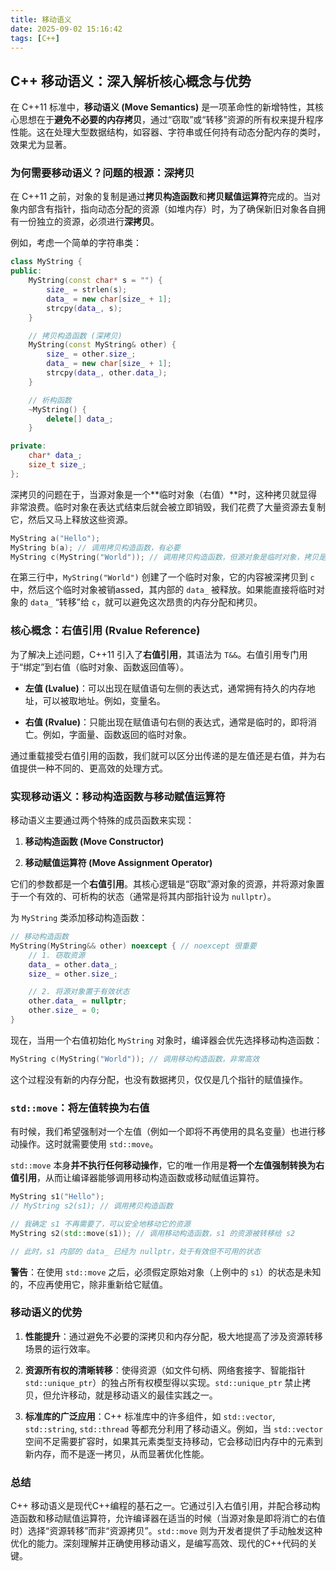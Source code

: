 ```yaml
---
title: 移动语义
date: 2025-09-02 15:16:42
tags: [C++]
---
```


## C++ 移动语义：深入解析核心概念与优势

在 C++11 标准中，**移动语义 (Move Semantics)** 是一项革命性的新增特性，其核心思想在于**避免不必要的内存拷贝**，通过“窃取”或“转移”资源的所有权来提升程序性能。这在处理大型数据结构，如容器、字符串或任何持有动态分配内存的类时，效果尤为显著。

### 为何需要移动语义？问题的根源：深拷贝

在 C++11 之前，对象的复制是通过**拷贝构造函数**和**拷贝赋值运算符**完成的。当对象内部含有指针，指向动态分配的资源（如堆内存）时，为了确保新旧对象各自拥有一份独立的资源，必须进行**深拷贝**。

例如，考虑一个简单的字符串类：

```cpp
class MyString {
public:
    MyString(const char* s = "") {
        size_ = strlen(s);
        data_ = new char[size_ + 1];
        strcpy(data_, s);
    }

    // 拷贝构造函数 (深拷贝)
    MyString(const MyString& other) {
        size_ = other.size_;
        data_ = new char[size_ + 1];
        strcpy(data_, other.data_);
    }

    // 析构函数
    ~MyString() {
        delete[] data_;
    }

private:
    char* data_;
    size_t size_;
};
```

深拷贝的问题在于，当源对象是一个**临时对象（右值）**时，这种拷贝就显得非常浪费。临时对象在表达式结束后就会被立即销毁，我们花费了大量资源去复制它，然后又马上释放这些资源。

```c++
MyString a("Hello");
MyString b(a); // 调用拷贝构造函数，有必要
MyString c(MyString("World")); // 调用拷贝构造函数，但源对象是临时对象，拷贝是浪费
```

在第三行中，`MyString("World")` 创建了一个临时对象，它的内容被深拷贝到 `c` 中，然后这个临时对象被销assed，其内部的 `data_` 被释放。如果能直接将临时对象的 `data_` “转移”给 `c`，就可以避免这次昂贵的内存分配和拷贝。

### 核心概念：右值引用 (Rvalue Reference)

为了解决上述问题，C++11 引入了**右值引用**，其语法为 `T&&`。右值引用专门用于“绑定”到右值（临时对象、函数返回值等）。

- **左值 (Lvalue)**：可以出现在赋值语句左侧的表达式，通常拥有持久的内存地址，可以被取地址。例如，变量名。
  
- **右值 (Rvalue)**：只能出现在赋值语句右侧的表达式，通常是临时的，即将消亡。例如，字面量、函数返回的临时对象。
  

通过重载接受右值引用的函数，我们就可以区分出传递的是左值还是右值，并为右值提供一种不同的、更高效的处理方式。

### 实现移动语义：移动构造函数与移动赋值运算符

移动语义主要通过两个特殊的成员函数来实现：

1. **移动构造函数 (Move Constructor)**
   
2. **移动赋值运算符 (Move Assignment Operator)**
   

它们的参数都是一个**右值引用**。其核心逻辑是“窃取”源对象的资源，并将源对象置于一个有效的、可析构的状态（通常是将其内部指针设为 `nullptr`）。

为 `MyString` 类添加移动构造函数：

```c++
// 移动构造函数
MyString(MyString&& other) noexcept { // noexcept 很重要
    // 1. 窃取资源
    data_ = other.data_;
    size_ = other.size_;

    // 2. 将源对象置于有效状态
    other.data_ = nullptr;
    other.size_ = 0;
}
```

现在，当用一个右值初始化 `MyString` 对象时，编译器会优先选择移动构造函数：

```c++
MyString c(MyString("World")); // 调用移动构造函数，非常高效
```

这个过程没有新的内存分配，也没有数据拷贝，仅仅是几个指针的赋值操作。

### `std::move`：将左值转换为右值

有时候，我们希望强制对一个左值（例如一个即将不再使用的具名变量）也进行移动操作。这时就需要使用 `std::move`。

`std::move` 本身**并不执行任何移动操作**，它的唯一作用是**将一个左值强制转换为右值引用**，从而让编译器能够调用移动构造函数或移动赋值运算符。

```c++
MyString s1("Hello");
// MyString s2(s1); // 调用拷贝构造函数

// 我确定 s1 不再需要了，可以安全地移动它的资源
MyString s2(std::move(s1)); // 调用移动构造函数，s1 的资源被转移给 s2

// 此时，s1 内部的 data_ 已经为 nullptr，处于有效但不可用的状态
```

**警告**：在使用 `std::move` 之后，必须假定原始对象（上例中的 `s1`）的状态是未知的，不应再使用它，除非重新给它赋值。

### 移动语义的优势

1. **性能提升**：通过避免不必要的深拷贝和内存分配，极大地提高了涉及资源转移场景的运行效率。
   
2. **资源所有权的清晰转移**：使得资源（如文件句柄、网络套接字、智能指针 `std::unique_ptr`）的独占所有权模型得以实现。`std::unique_ptr` 禁止拷贝，但允许移动，就是移动语义的最佳实践之一。
   
3. **标准库的广泛应用**：C++ 标准库中的许多组件，如 `std::vector`, `std::string`, `std::thread` 等都充分利用了移动语义。例如，当 `std::vector` 空间不足需要扩容时，如果其元素类型支持移动，它会移动旧内存中的元素到新内存，而不是逐一拷贝，从而显著优化性能。
   

### 总结

C++ 移动语义是现代C++编程的基石之一。它通过引入右值引用，并配合移动构造函数和移动赋值运算符，允许编译器在适当的时候（当源对象是即将消亡的右值时）选择“资源转移”而非“资源拷贝”。`std::move` 则为开发者提供了手动触发这种优化的能力。深刻理解并正确使用移动语义，是编写高效、现代的C++代码的关键。
